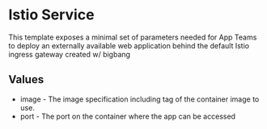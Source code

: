 # Istio Service

This template exposes a minimal set of parameters needed for App Teams to deploy an externally available web application behind the default Istio ingress gateway created w/ bigbang

## Values

- image - The image specification including tag of the container image to use.
- port - The port on the container where the app can be accessed
